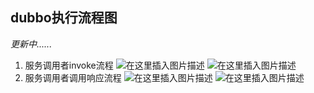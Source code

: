 dubbo执行流程图
---
*更新中......*



1. 服务调用者invoke流程
![在这里插入图片描述](https://img-blog.csdnimg.cn/20200720164544366.png?x-oss-process=image/watermark,type_ZmFuZ3poZW5naGVpdGk,shadow_10,text_aHR0cHM6Ly9ibG9nLmNzZG4ubmV0L3l1YW5zaGFuZ3NoZW5naHVv,size_16,color_FFFFFF,t_70)
![在这里插入图片描述](https://img-blog.csdnimg.cn/20200720164711916.png?x-oss-process=image/watermark,type_ZmFuZ3poZW5naGVpdGk,shadow_10,text_aHR0cHM6Ly9ibG9nLmNzZG4ubmV0L3l1YW5zaGFuZ3NoZW5naHVv,size_16,color_FFFFFF,t_70)
2. 服务调用者调用响应流程
![在这里插入图片描述](https://img-blog.csdnimg.cn/20200720230643844.png?x-oss-process=image/watermark,type_ZmFuZ3poZW5naGVpdGk,shadow_10,text_aHR0cHM6Ly9ibG9nLmNzZG4ubmV0L3l1YW5zaGFuZ3NoZW5naHVv,size_16,color_FFFFFF,t_70)
![在这里插入图片描述](https://img-blog.csdnimg.cn/2020072023165029.png?x-oss-process=image/watermark,type_ZmFuZ3poZW5naGVpdGk,shadow_10,text_aHR0cHM6Ly9ibG9nLmNzZG4ubmV0L3l1YW5zaGFuZ3NoZW5naHVv,size_16,color_FFFFFF,t_70)